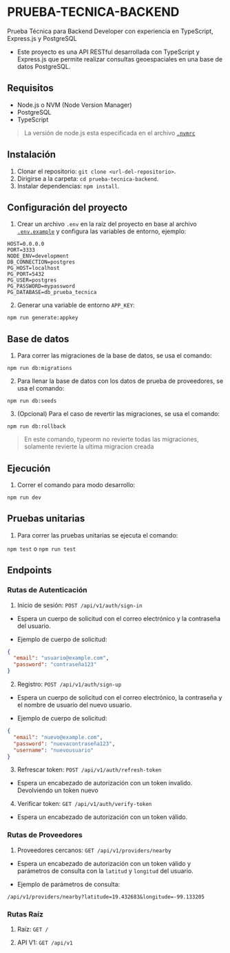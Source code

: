 # PRUEBA-TECNICA-BACKEND

Prueba Técnica para Backend Developer con experiencia en TypeScript, Express.js y PostgreSQL

- Este proyecto es una API RESTful desarrollada con TypeScript y Express.js que permite realizar consultas geoespaciales en una base de datos PostgreSQL.

## Requisitos

- Node.js o NVM (Node Version Manager)
- PostgreSQL
- TypeScript

> La versión de node.js esta especificada en el archivo [`.nvmrc`](./.nvmrc)

## Instalación

1. Clonar el repositorio: `git clone <url-del-repositorio>`.
2. Dirigirse a la carpeta: `cd prueba-tecnica-backend`.
3. Instalar dependencias: `npm install`.

## Configuración del proyecto

1. Crear un archivo `.env` en la raíz del proyecto en base al archivo [`.env.example`](./.env.example) y configura las variables de entorno, ejemplo:

```env
HOST=0.0.0.0
PORT=3333
NODE_ENV=development
DB_CONNECTION=postgres
PG_HOST=localhost
PG_PORT=5432
PG_USER=postgres
PG_PASSWORD=mypassword
PG_DATABASE=db_prueba_tecnica
```

2. Generar una variable de entorno `APP_KEY`:

`npm run generate:appkey`

## Base de datos

1. Para correr las migraciones de la base de datos, se usa el comando:

`npm run db:migrations`

2. Para llenar la base de datos con los datos de prueba de proveedores, se usa el comando:

`npm run db:seeds`

3. (Opcional) Para el caso de revertir las migraciones, se usa el comando:

`npm run db:rollback`

> En este comando, typeorm no revierte todas las migraciones, solamente revierte la ultima migracion creada

## Ejecución

1. Correr el comando para modo desarrollo:

`npm run dev`

## Pruebas unitarias

1. Para correr las pruebas unitarias se ejecuta el comando:

`npm test` o `npm run test`

## Endpoints

### Rutas de Autenticación

1. Inicio de sesión: `POST /api/v1/auth/sign-in`

- Espera un cuerpo de solicitud con el correo electrónico y la contraseña del usuario.

- Ejemplo de cuerpo de solicitud:

```json
{
  "email": "usuario@example.com",
  "password": "contraseña123"
}
```

2. Registro: `POST /api/v1/auth/sign-up`

- Espera un cuerpo de solicitud con el correo electrónico, la contraseña y el nombre de usuario del nuevo usuario.

- Ejemplo de cuerpo de solicitud:

```json
{
  "email": "nuevo@example.com",
  "password": "nuevacontraseña123",
  "username": "nuevousuario"
}
```

3. Refrescar token: `POST /api/v1/auth/refresh-token`

- Espera un encabezado de autorización con un token invalido. Devolviendo un token nuevo

4. Verificar token: `GET /api/v1/auth/verify-token`

- Espera un encabezado de autorización con un token válido.

### Rutas de Proveedores

1. Proveedores cercanos: `GET /api/v1/providers/nearby`

- Espera un encabezado de autorización con un token válido y parámetros de consulta con la `latitud` y `longitud` del usuario.

- Ejemplo de parámetros de consulta:

```
/api/v1/providers/nearby?latitude=19.432683&longitude=-99.133205
```

### Rutas Raíz

1. Raíz: `GET /`

2. API V1: `GET /api/v1`

